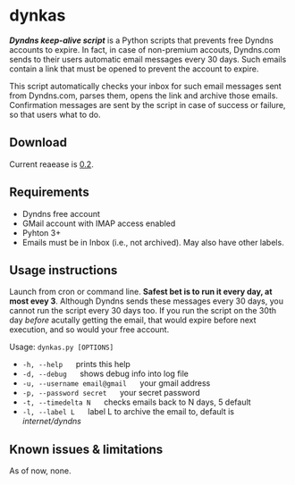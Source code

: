 dynkas
======
**_Dyndns keep-alive script_** is a Python scripts that prevents free Dyndns accounts to expire. In fact, in case of non-premium accouts, Dyndns.com sends to their users automatic email messages every 30 days. Such emails contain a link that must be opened to prevent the account to expire. 

This script automatically checks your inbox for such email messages sent from Dyndns.com, parses them, opens the link and archive those emails.
Confirmation messages are sent by the script in case of success or failure, so that users what to do.

Download
--------
Current reaease is [0.2](https://github.com/bateman/dynkas/archive/master.zip).

Requirements
------------
* Dyndns free account
* GMail account with IMAP access enabled
* Pyhton 3+
* Emails must be in Inbox (i.e., not archived). May also have other labels.

Usage instructions
------------------
Launch from cron or command line. **Safest bet is to run it every day, at most evey 3**. Although Dyndns sends these messages every 30 days, you cannot run the script every 30 days too. If you run the script on the 30th day _before_  acutally getting the email, that would expire before next execution, and so would your free account.

Usage: 
`dynkas.py [OPTIONS]`
* `-h, --help` &nbsp;&nbsp;&nbsp;&nbsp; prints this help
* `-d, --debug` &nbsp;&nbsp;&nbsp;&nbsp; shows debug info into log file
* `-u, --username email@gmail` &nbsp;&nbsp;&nbsp;&nbsp; your gmail address
* `-p, --password secret` &nbsp;&nbsp;&nbsp;&nbsp; your secret password
* `-t, --timedelta N` &nbsp;&nbsp;&nbsp;&nbsp;  checks emails back to N days, 5 default
* `-l, --label L` &nbsp;&nbsp;&nbsp;&nbsp; label L to archive the email to, default is _internet/dyndns_

Known issues & limitations
--------------------------
As of now, none.
